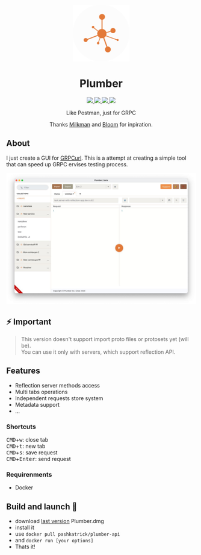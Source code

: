 <p align="center">
  <img src="./assets/client_logo.png" width="150"/>
</p>
<h1 align="center">Plumber</h1>

<p align="center">
  <a href="https://github.com/pashkatrick/Plumber-API"><img src="https://img.shields.io/badge/Made%20with-Python-1f425f.svg" />  
  <a href="https://github.com/pashkatrick/Plumber"><img src="https://img.shields.io/badge/Build%20with-Electron-1f425f.svg" />
  <a href="https://pshktrck.ru/plumber/">
    <img src="https://img.shields.io/badge/changelog-👈-green.svg" />
  </a>
  <a href="https://t.me/pashkatwit">
    <img src="https://img.shields.io/badge/telegram-🔔-green.svg" />
  </a>  
</p>

<p align="center">Like Postman, just for GRPC</p>
<p align="center">Thanks <a href="https://github.com/warmuuh/milkman">Milkman</a> and <a href="https://github.com/uw-labs/bloomrpc">Bloom</a> for inpiration.</p>


## About
I just create a GUI for [GRPCurl](https://github.com/fullstorydev/grpcurl). This is a attempt at creating a simple tool that can speed up GRPC ervises testing process.

<p align="center"><img src="./assets/screenshot.jpg" /></p>

## ⚡ Important
> This version doesn't support import proto files or protosets yet (will be).  
> You can use it only with servers, which support reflection API.

## Features
- Reflection server methods access
- Multi tabs operations
- Independent requests store system
- Metadata support
- ...

### Shortcuts

<kbd>CMD</kbd>+<kbd>w</kbd>: close tab  
<kbd>CMD</kbd>+<kbd>t</kbd>: new tab  
<kbd>CMD</kbd>+<kbd>s</kbd>: save request  
<kbd>CMD</kbd>+<kbd>Enter</kbd>: send request  

### Requirenments
- Docker


## Build and launch 🚀
- download [last version](https://github.com/pashkatrick/Plumber/releases/) Plumber.dmg
- install it
- use ``` docker pull pashkatrick/plumber-api ```
- and ``` docker run [your options] ```
- Thats it!
